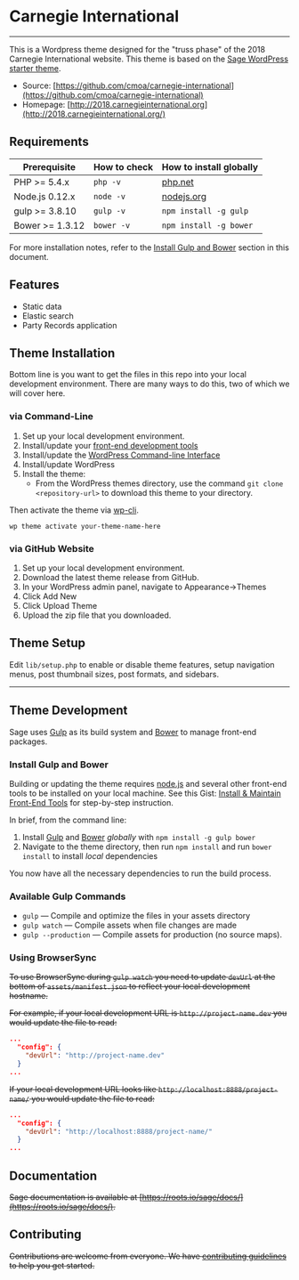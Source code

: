 # Carnegie International

---
This is a Wordpress theme designed for the "truss phase" of the 2018 Carnegie International website.
This theme is based on the [Sage WordPress starter theme](http://roots.io/sage).

* Source: [https://github.com/cmoa/carnegie-international](https://github.com/cmoa/carnegie-international)
* Homepage: [http://2018.carnegieinternational.org](http://2018.carnegieinternational.org/)


## Requirements

| Prerequisite    | How to check | How to install globally
| --------------- | ------------ | ----------------------- |
| PHP >= 5.4.x    | `php -v`     | [php.net](http://php.net/manual/en/install.php) |
| Node.js 0.12.x  | `node -v`    | [nodejs.org](http://nodejs.org/) |
| gulp >= 3.8.10  | `gulp -v`    | `npm install -g gulp` |
| Bower >= 1.3.12 | `bower -v`   | `npm install -g bower` |

For more installation notes, refer to the [Install  Gulp and Bower](#install-gulp-and-bower) section in this document.

## Features

* Static data
* Elastic search
* Party Records application


## Theme Installation

Bottom line is you want to get the files in this repo into your local development environment. There are many ways to do this, two of which we will cover here.

### via Command-Line

1. Set up your local development environment.
2. Install/update your [front-end development tools](https://gist.github.com/kulas/ac630cae98000c33ca35d77ba7a78223)
3. Install/update the [WordPress Command-line Interface](http://wp-cli.org)
4. Install/update WordPress
5. Install the theme:
    * From the WordPress themes directory, use the command `git clone <repository-url>` to download this theme to your directory.


Then activate the theme via [wp-cli](http://wp-cli.org/commands/theme/activate/).

```
wp theme activate your-theme-name-here

```

### via GitHub Website

1. Set up your local development environment.
2. Download the latest theme release from GitHub.
3. In your WordPress admin panel, navigate to Appearance->Themes
4. Click Add New
5. Click Upload Theme
6. Upload the zip file that you downloaded.



## Theme Setup

Edit `lib/setup.php` to enable or disable theme features, setup navigation menus, post thumbnail sizes, post formats, and sidebars.

---

## Theme Development

Sage uses [Gulp](http://gulpjs.com/) as its build system and [Bower](http://bower.io/) to manage front-end packages.

### Install Gulp and Bower

Building or updating the theme requires [node.js](http://nodejs.org/download/) and several other front-end tools to be installed on your local machine. See this Gist: [Install & Maintain Front-End Tools](https://gist.github.com/kulas/ac630cae98000c33ca35d77ba7a78223) for  step-by-step instruction.

In brief, from the command line:

1. Install [Gulp](http://gulpjs.com) and [Bower](http://bower.io/) _globally_ with `npm install -g gulp bower`
2. Navigate to the theme directory, then run `npm install` and run `bower install` to install _local_ dependencies



You now have all the necessary dependencies to run the build process.

### Available Gulp Commands

* `gulp` — Compile and optimize the files in your assets directory
* `gulp watch` — Compile assets when file changes are made
* `gulp --production` — Compile assets for production (no source maps).

### Using BrowserSync
~~To use BrowserSync during `gulp watch` you need to update `devUrl` at the bottom of `assets/manifest.json` to reflect your local development hostname.~~

~~For example, if your local development URL is `http://project-name.dev` you would update the file to read:~~

```json
...
  "config": {
    "devUrl": "http://project-name.dev"
  }
...
```
~~If your local development URL looks like `http://localhost:8888/project-name/` you would update the file to read:~~

```json
...
  "config": {
    "devUrl": "http://localhost:8888/project-name/"
  }
...
```

## Documentation

~~Sage documentation is available at [https://roots.io/sage/docs/](https://roots.io/sage/docs/).~~

## Contributing

~~Contributions are welcome from everyone. We have [contributing guidelines](https://github.com/roots/guidelines/blob/master/CONTRIBUTING.md) to help you get started.~~
